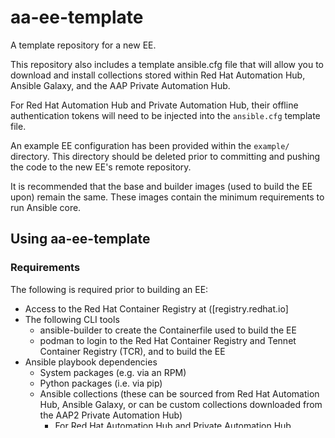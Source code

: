 # aa-ee-template

A template repository for a new EE.

This repository also includes a template ansible.cfg file that will allow you to download and install collections stored within Red Hat Automation Hub, Ansible Galaxy, and the AAP Private Automation Hub.

For Red Hat Automation Hub and Private Automation Hub, their offline authentication tokens will need to be injected into the `ansible.cfg` template file.

An example EE configuration has been provided within the `example/` directory. This directory should be deleted prior to committing and pushing the code to the new EE's remote repository.

It is recommended that the base and builder images (used to build the EE upon) remain the same. These images contain the minimum requirements to run Ansible core.

## Using aa-ee-template

### Requirements

The following is required prior to building an EE:

* Access to the Red Hat Container Registry at ([registry.redhat.io]
* The following CLI tools
  * ansible-builder to create the Containerfile used to build the EE
  * podman to login to the Red Hat Container Registry and Tennet Container Registry (TCR), and to build the EE
* Ansible playbook dependencies
  * System packages (e.g. via an RPM)
  * Python packages (i.e. via pip)
  * Ansible collections (these can be sourced from Red Hat Automation Hub, Ansible Galaxy, or can be custom collections downloaded from the AAP2 Private Automation Hub)
    * For Red Hat Automation Hub and Private Automation Hub collections, their respective API offline tokens are required

Initialise your new EE repository within Bitbucket, following the naming convention `aa-ee-<< EE name >>`. Clone both the new repository, and `aa-ee-template` onto your server.

Change directory into the repository. Then, copy the contents of this repository into your new repository `cp aa-ee-template/ .`.

Remove any dependency files that are unrequired, and add the dependencies in.

## Building the Execution Environment

Login to the Red Hat Container registry by running the command `podman login registry.redhat.io`, and entering the username and password when prompted.

Run `ansible-builder create` within the root directory of the EE repository to create the `context/` directory. This will also create the Containerfile which is used to build the EE.

Run `podman build -t << TCR Hostname >>/<< EE name >>:<< version >> -f context/Containerfile` to build the EE. Once the build has completed, the EE can be used Automation Controller once pushed to TCR, and also via the CLI tool `ansible-navigator`

Push the EE to TCR by logging into TCR via the TCR hostname `podman login << TCR hostname >>`, and then pushing it using podman `podman push -t << TCR Hostname >>/<< EE name >>:<< version >>`.
